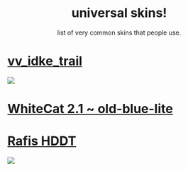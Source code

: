 <h1 align="center">universal skins!</h1>
<p align="center">list of very common skins that people use.</p>

# [vv_idke_trail](https://github.com/varkely/skinhub/raw/main/universal/vv_idke_trail.osk)
<img src="https://i.imgur.com/jCxOFVq.jpg">

# [WhiteCat 2.1 ~ old-blue-lite]()

# [Rafis HDDT](https://github.com/varkely/skinhub/raw/main/universal/Rafis_HDDT.osk)
<img src="https://i.imgur.com/fjo3DIN.png">